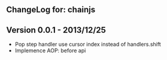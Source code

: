 ## ChangeLog for: chainjs

## Version 0.0.1 - 2013/12/25

- Pop step handler use cursor index instead of handlers.shift
- Implemence AOP: before api